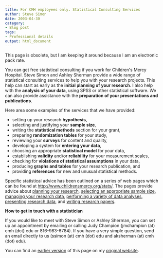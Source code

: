```yaml
---
title: For CMH employees only. Statistical Consulting Services
author: Steve Simon
date: 2003-04-30
category:
- Blog post
tags:
- Professional details
output: html_document
---
```

This page is obsolete, but I am keeping it around because I am an
electronic pack rate.

You can get free statistical consulting if you work for Children\'s
Mercy Hospital. Steve Simon and Ashley Sherman provide a wide range of
statistical consulting services to help you with your research projects.
This help can start as early as the **initial planning of your
research**. I also help with the **analysis of your data**, using SPSS
or other statistical software. We can also provide assistance with the
**preparation of your presentations and publications**.

Here area some examples of the services that we have provided:

-   setting up your research **hypothesis**,
-   selecting and justifying your **sample size**,
-   writing the **statistical methods** section for your grant,
-   preparing **randomization tables** for your study,
-   reviewing your **surveys** for content and quality,
-   developing a system for **entering your data**,
-   choosing an appropriate **statistical model** for your data,
-   establishing **validity** and/or **reliability** for your
    measurement scales,
-   checking for **violations of statistical assumptions** in your data,
-   producing **graphs and tables** for your research publication, and
-   providing **references** for new and unusual statistical methods.

Specific statistical advice has been outlined on a series of web pages
which can be found at <http://www.childrensmercy.org/stats/>. The pages
provide advice about [planning your research](../08/plan.asp),
[selecting an appropriate sample
size](http://www.childrensmercy.org/stats/08/size.asp), [managing your
research data](../08/data.asp), [performing a variety of data
analyses](../08/model.asp), [presenting research
data](../category/PresentingResearchData.asp), and [writing research
papers](../category/WritingResearchPapers.asp).

**How to get in touch with a statistician**

If you would like to meet with Steve Simon or Ashley Sherman, you can
set up an appointment by emailing or calling Judy Champion (jmchampion
(at) cmh (dot) edu or 816-983-6784). If you have a very simple question,
send an email directly to us (ssimon (at) cmh (dot) edu and aksherman
(at) cmh (dot) edu).

You can find an [earlier version](http://www.pmean.com/03/consulting.html) of this page on my [original website](http://www.pmean.com/original_site.html).

